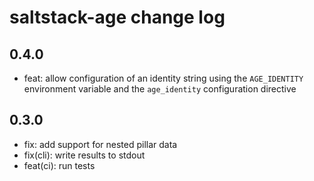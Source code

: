 # saltstack-age change log

## 0.4.0

* feat: allow configuration of an identity string using the `AGE_IDENTITY`
  environment variable and the `age_identity` configuration directive

## 0.3.0

* fix: add support for nested pillar data
* fix(cli): write results to stdout
* feat(ci): run tests
